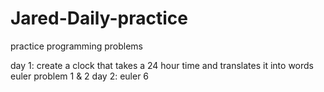# Jared-Daily-practice
practice programming problems

day 1:  create a clock that takes a 24 hour time and translates it into words
euler problem 1 & 2
day 2: euler 6